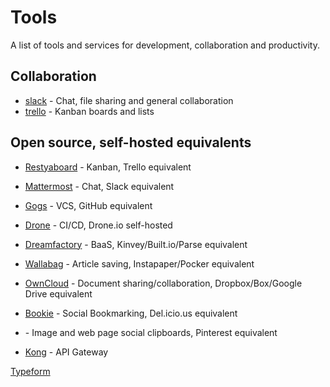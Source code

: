 # Tools

A list of tools and services for development, collaboration and productivity.

## Collaboration

- [slack](http://www.slack.com) - Chat, file sharing and general collaboration
- [trello](http://www.trello.com) - Kanban boards and lists

## Open source, self-hosted equivalents

- [Restyaboard](http://restya.com/board) - Kanban, Trello equivalent
- [Mattermost](http://www.mattermost.org/) - Chat, Slack equivalent
- [Gogs](https://gogs.io/) - VCS, GitHub equivalent
- [Drone](http://readme.drone.io/usage/overview/) - CI/CD, Drone.io self-hosted
- [Dreamfactory](http://www.dreamfactory.com) - BaaS, Kinvey/Built.io/Parse equivalent
- [Wallabag](https://www.wallabag.org/) - Article saving, Instapaper/Pocker equivalent
- [OwnCloud](https://owncloud.org/) - Document sharing/collaboration, Dropbox/Box/Google Drive equivalent
- [Bookie](http://docs.bmark.us/en/latest/) - Social Bookmarking, Del.icio.us equivalent
- []() - Image and web page social clipboards, Pinterest equivalent


- [Kong](http://getkong.org) - API Gateway

[Typeform](https://www.typeform.com/)
